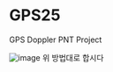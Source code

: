 # GPS25
GPS Doppler PNT Project

![image](https://github.com/user-attachments/assets/d683759d-82b0-473c-9fba-de44d4b18adb)
위 방법대로 합시다
